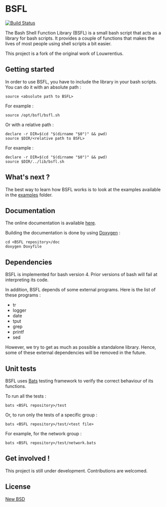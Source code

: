 # BSFL

[![Build Status](https://travis-ci.org/SkypLabs/bsfl.svg?branch=master)](https://travis-ci.org/SkypLabs/bsfl)

The Bash Shell Function Library (BSFL) is a small bash script that acts as a library for bash scripts. It provides a couple of functions that makes the lives of most people using shell scripts a bit easier.

This project is a fork of the original work of Louwrentius.

## Getting started

In order to use BSFL, you have to include the library in your bash scripts. You can do it with an absolute path :

    source <absolute path to BSFL>

For example :

    source /opt/bsfl/bsfl.sh

Or with a relative path :

    declare -r DIR=$(cd "$(dirname "$0")" && pwd)
    source $DIR/<relative path to BSFL>

For example :

    declare -r DIR=$(cd "$(dirname "$0")" && pwd)
    source $DIR/../lib/bsfl.sh

## What's next ?

The best way to learn how BSFL works is to look at the examples available in the [examples][2] folder.

## Documentation

The online documentation is available [here][3].

Building the documentation is done by using [Doxygen][5] :

    cd <BSFL repository>/doc
    doxygen Doxyfile

## Dependencies

BSFL is implemented for bash version 4. Prior versions of bash will fail at interpreting its code.

In addition, BSFL depends of some external programs. Here is the list of these programs :

* tr
* logger
* date
* tput
* grep
* printf
* sed

However, we try to get as much as possible a standalone library. Hence, some of these external dependencies will be removed in the future.

## Unit tests

BSFL uses [Bats][4] testing framework to verify the correct behaviour of its functions.

To run all the tests :

    bats <BSFL repository>/test

Or, to run only the tests of a specific group :

    bats <BSFL repository>/test/<test file>

For example, for the network group :

    bats <BSFL repository>/test/network.bats

## Get involved !

This project is still under development. Contributions are welcomed.

## License

[New BSD][1]

 [1]: http://opensource.org/licenses/BSD-3-Clause
 [2]: https://github.com/SkypLabs/bsfl/tree/master/examples
 [3]: http://skyplabs.github.io/bsfl
 [4]: https://github.com/sstephenson/bats
 [5]: http://doxygen.org/
